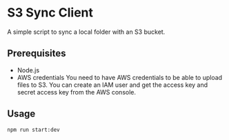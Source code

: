 # S3 Sync Client

A simple script to sync a local folder with an S3 bucket.

## Prerequisites

- Node.js
- AWS credentials
  You need to have AWS credentials to be able to upload files to S3.
  You can create an IAM user and get the access key and secret access key from the AWS console.

## Usage

```bash
npm run start:dev
```
